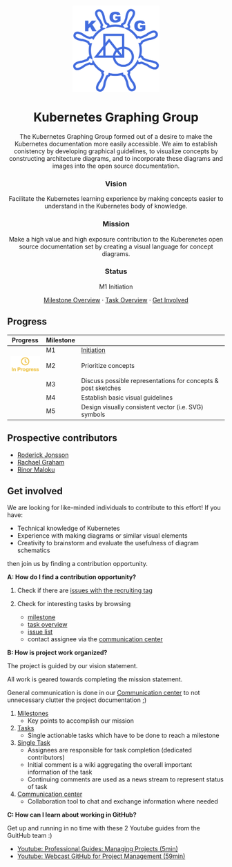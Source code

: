 <p align="center">
    <img src="./images/project-logo.png" alt="" width=200 height=200>
</p>

  <h1 align="center">Kubernetes Graphing Group</h1>
  <p align="center">The Kubernetes Graphing Group formed out of a desire to make the Kubernetes documentation more easily accessible. We aim to establish conistency by developing graphical guidelines, to visualize concepts by constructing architecture diagrams, and to incorporate these diagrams and images into the open source documentation.</p>
  <p align="center">
  <h3 align="center">Vision</h3>
  <p align="center">Facilitate the Kubernetes learning experience by making concepts easier to understand in the Kubernetes body of knowledge.</p>
  <h3 align="center">Mission</h3>
  <p align="center">Make a high value and high exposure contribution to the Kuberenetes open source documentation set by creating a visual language for concept diagrams.</p>
  <h3 align="center">Status</h3>
  <p align="center">M1 Initiation</p>

  <p align="center">
    <a href="https://github.com/Roderick-Jonsson/k8s-diagrams/milestones?direction=asc&sort=title&state=open">Milestone Overview</a>
    ·
    <a href="https://github.com/Roderick-Jonsson/k8s-diagrams/projects/1">Task Overview</a>
    ·
    <a href="#get-involved">Get Involved</a>
  </p>
</p>

<h2>Progress</h2>

| Progress                              | Milestone |                                                              |
| ------------------------------------- | --------- | ------------------------------------------------------------ |
|     | M1        | [Initiation](https://github.com/Roderick-Jonsson/k8s-diagrams/milestone/1)                                                   |
|   <img src="./images/in-progress.png" width=72>                                    | M2        | Prioritize concepts                                          |
|                                       | M3        | Discuss possible representations for concepts & post sketches |
|                                       | M4        | Establish basic visual guidelines                            |
|                                       | M5        | Design visually consistent vector (i.e. SVG) symbols         |

<h2>Prospective contributors</h2>

- [Roderick Jonsson][rj]
- [Rachael Graham][rg]
- [Rinor Maloku][rm] 

<h2>Get involved</h2>

We are looking for like-minded individuals to contribute to this effort! If you have: 
* Technical knowledge of Kubernetes
* Experience with making diagrams or similar visual elements
* Creativity to brainstorm and evaluate the usefulness of diagram schematics

then join us by finding a contribution opportunity.

**A: How do I find a contribution opportunity?**
1. Check if there are [issues with the recruiting tag][issue recruiting]

2. Check for interesting tasks by browsing
    - [milestone][milestone]
    - [task overview][task overview]
    - [issue list][issue list]
    - contact assignee via the [communication center][communication center]

**B: How is project work organized?**

The project is guided by our vision statement.

All work is geared towards completing the mission statement.

General communication is done in our [Communication center][communication center] to not unnecessary clutter the project documentation ;)

1. [Milestones][milestone]
    - Key points to accomplish our mission
2. [Tasks][task overview]
    - Single actionable tasks which have to be done to reach a milestone
3. [Single Task][milestone issues]
    - Assignees are responsible for task completion (dedicated contributors)
    - Initial comment is a wiki aggregating the overall important information of the task
    - Continuing comments are used as a news stream to represent status of task
4. [Communication center][communication center]
    - Collaboration tool to chat and exchange information where needed

**C: How can I learn about working in GitHub?**

Get up and running in no time with these 2 Youtube guides from the GuitHub team :)
- [Youtube: Professional Guides: Managing Projects (5min)][YT github pm short]
- [Youtube: Webcast GitHub for Project Management (59min)][YT github pm long]

[prospects file]: https://github.com/Roderick-Jonsson/k8s-diagrams/blob/master/workspace/prospects.md
[milestone]: https://github.com/Roderick-Jonsson/k8s-diagrams/milestones?direction=asc&sort=title&state=open
[task overview]: https://github.com/Roderick-Jonsson/k8s-diagrams/projects/1
[issue list]: https://github.com/Roderick-Jonsson/k8s-diagrams/issues
[issue recruiting]: https://github.com/Roderick-Jonsson/k8s-diagrams/issues?q=is%3Aissue+is%3Aopen+label%3Arecruiting
[YT github pm short]: https://www.youtube.com/watch?v=nI5VdsVl0FM
[YT github pm long]: https://www.youtube.com/watch?v=6fByt0o4UYs&t=3160s
[milestone issues]: https://github.com/Roderick-Jonsson/k8s-diagrams/issues?utf8=✓&q=is%3Aissue+is%3Aopen+milestone%3A*+
[communication center]: https://k8s-graphing-group.slack.com
[rj]: https://github.com/Roderick-Jonsson
[rg]: https://github.com/Rachael-Graham
[rm]: https://github.com/rinormaloku
